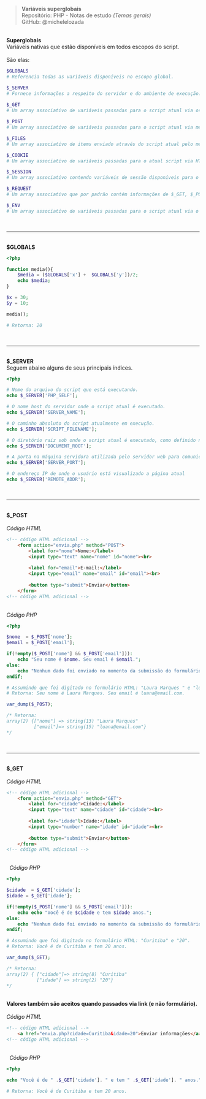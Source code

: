 > **Variáveis superglobais**     
> Repositório: PHP - Notas de estudo *(Temas gerais)*    
> GitHub: @michelelozada
&nbsp;
     
&nbsp;   
**Superglobais** 
&nbsp;
&nbsp;    
Variáveis nativas que estão disponíveis em todos escopos do script.  
&nbsp;
&nbsp;    
São elas: 
```php
$GLOBALS
# Referencia todas as variáveis disponíveis no escopo global.  

$_SERVER
# Fornece informações a respeito do servidor e do ambiente de execução.
 
$_GET
# Um array associativo de variáveis passadas para o script atual via os parâmetros da URL. 

$_POST
# Um array associativo de variáveis passados para o script atual via método HTTP POST.  

$_FILES
# Um array associativo de items enviado através do script atual pelo método HTTP POST.

$_COOKIE
# Um array associativo de variáveis passadas para o atual script via HTTP Cookies.

$_SESSION
# Um array associativo contendo variáveis de sessão disponíveis para o atual script.

$_REQUEST
# Um array associativo que por padrão contém informações de $_GET, $_POST e $_COOKIE.

$_ENV
# Um array associativo de variáveis passadas para o script atual via o método do ambiente.
````
&nbsp;
***
&nbsp;      
**$GLOBALS**  
```php
<?php 

function media(){
    $media = ($GLOBALS['x'] +  $GLOBALS['y'])/2;  
	echo $media;
}

$x = 30;
$y = 10;

media();

# Retorna: 20
```
&nbsp;
***
&nbsp;   
**$_SERVER**  
Seguem abaixo alguns de seus principais índices.
```php
<?php 

# Nome do arquivo do script que está executando.
echo $_SERVER['PHP_SELF']; 

# O nome host do servidor onde o script atual é executado.
echo $_SERVER['SERVER_NAME']; 

# O caminho absoluto do script atualmente em execução.
echo $_SERVER['SCRIPT_FILENAME']; 

# O diretório raiz sob onde o script atual é executado, como definido no arquivos de configuração do servidor.
echo $_SERVER['DOCUMENT_ROOT']; 

# A porta na máquina servidora utilizada pelo servidor web para comunicação.
echo $_SERVER['SERVER_PORT']; 

# O endereço IP de onde o usuário está visualizado a página atual
echo $_SERVER['REMOTE_ADDR'];
```
&nbsp;
***
&nbsp;   
**$_POST**    
&nbsp;  
*Código HTML*
```html
<!-- código HTML adicional -->
	<form action="envia.php" method="POST">
		<label for="nome">Nome:</label>
		<input type="text" name="nome" id="nome"><br>
		
		<label for="email">E-mail:</label> 
		<input type="email" name="email" id="email"><br>
		
		<button type="submit">Enviar</button>
	</form>	
<!-- código HTML adicional -->
```
&nbsp;   
*Código PHP*
```php
<?php 

$nome  = $_POST['nome'];
$email = $_POST['email'];

if(!empty($_POST['nome'] && $_POST['email'])):
	echo "Seu nome é $nome. Seu email é $email.";
else:
	echo "Nenhum dado foi enviado no momento da submissão do formulário.";
endif;

# Assumindo que foi digitado no formulário HTML: "Laura Marques " e "luana@email.com"
# Retorna: Seu nome é Laura Marques. Seu email é luana@email.com.

var_dump($_POST);

/* Retorna:
array(2) {["nome"] => string(13) "Laura Marques" 
          ["email"]=> string(15) "luana@email.com"}
*/
````
&nbsp;
***
&nbsp;   
**$_GET**   
&nbsp;  
*Código HTML*
```html
<!-- código HTML adicional -->
	<form action="envia.php" method="GET">
		<label for="cidade">Cidade:</label>
		<input type="text" name="cidade" id="cidade"><br>
		
		<label for="idade"l>Idade:</label> 
		<input type="number" name="idade" id="idade"><br>
		
		<button type="submit">Enviar</button>
	</form>	
<!-- código HTML adicional -->
````
&nbsp;  
&nbsp; 
*Código PHP*
```php
<?php 

$cidade  = $_GET['cidade'];
$idade = $_GET['idade'];

if(!empty($_POST['nome'] && $_POST['email'])):
	echo echo "Você é de $cidade e tem $idade anos.";
else:
	echo "Nenhum dado foi enviado no momento da submissão do formulário.";
endif;

# Assumindo que foi digitado no formulário HTML: "Curitiba" e "20".
# Retorna: Você é de Curitiba e tem 20 anos.

var_dump($_GET);

/* Retorna:
array(2) { ["cidade"]=> string(8) "Curitiba" 
           ["idade"] => string(2) "20"}
*/
```
&nbsp; 
&nbsp;    
**Valores também são aceitos quando passados via link (e não formulário).**     
&nbsp;   
*Código HTML*
```html
<!-- código HTML adicional -->
	<a href="envia.php?cidade=Curitiba&idade=20">Enviar informações</a>
<!-- código HTML adicional -->
```
&nbsp;  
&nbsp; 
*Código PHP*
```php
<?php 

echo "Você é de " .$_GET['cidade']. " e tem " .$_GET['idade']. " anos.";

# Retorna: Você é de Curitiba e tem 20 anos.
````